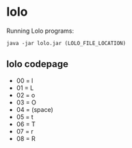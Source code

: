 # lolo
Running Lolo programs:

    java -jar lolo.jar (LOLO_FILE_LOCATION)

## lolo codepage

- 00 = l
- 01 = L
- 02 = o
- 03 = O
- 04 = (space)
- 05 = t
- 06 = T
- 07 = r
- 08 = R
